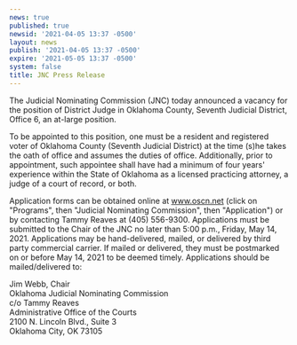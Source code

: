 ```yaml
---
news: true
published: true
newsid: '2021-04-05 13:37 -0500'
layout: news
publish: '2021-04-05 13:37 -0500'
expire: '2021-05-05 13:37 -0500'
system: false
title: JNC Press Release
---
```

The Judicial Nominating Commission (JNC) today announced a vacancy for the position of District Judge in Oklahoma County, Seventh Judicial District, Office 6, an at-large position.

To be appointed to this position, one must be a resident and registered voter of Oklahoma County (Seventh Judicial District) at the time (s)he takes the oath of office and assumes the duties of office. Additionally, prior to appointment, such appointee shall have had a minimum of four years' experience within the State of Oklahoma as a licensed practicing attorney, a judge of a court of record, or both.

Application forms can be obtained online at www.oscn.net (click on "Programs", then "Judicial Nominating Commission", then "Application") or by contacting Tammy Reaves at (405) 556-9300. Applications must be submitted to the Chair of the JNC no later than 5:00 p.m., Friday, May 14, 2021. Applications may be hand-delivered, mailed, or delivered by third party commercial carrier. If mailed or delivered, they must be postmarked on or before May 14, 2021 to be deemed timely. Applications should be mailed/delivered to:

Jim Webb, Chair  
Oklahoma Judicial Nominating Commission  
c/o Tammy Reaves  
Administrative Office of the Courts  
2100 N. Lincoln Blvd., Suite 3  
Oklahoma City, OK 73105  